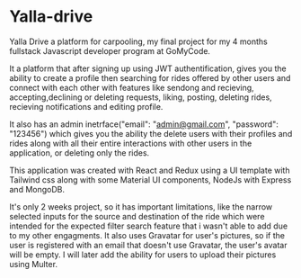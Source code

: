 # Yalla-drive

Yalla Drive a platform for carpooling, my final project for my 4 months fullstack Javascript developer program at GoMyCode.

It a platform that after signing up using JWT authentification, gives you the ability to create a profile then searching for rides offered by other users and connect with each other with features like sendong and recieving, accepting,declining or deleting requests, liking, posting, deleting rides, recieving notifications and editing profile.

It also has an admin inetrface("email": "admin@gmail.com", "password": "123456") which gives you the ability the delete users with their profiles and rides along with all their entire interactions with other users in the application, or deleting only the rides.

This application was created with React and Redux using a UI template with Tailwind css along with some Material UI components, NodeJs with Express and MongoDB.

It's only 2 weeks project, so it has important limitations, like the narrow selected inputs for the source and destination of the ride which were intended for the expected filter search feature that i wasn't able to add due to my other engagments.
It also uses Gravatar for user's pictures, so if the user is registered with an email that doesn't use Gravatar, the user's avatar will be empty. I will later add the ability for users to upload their pictures using Multer.

